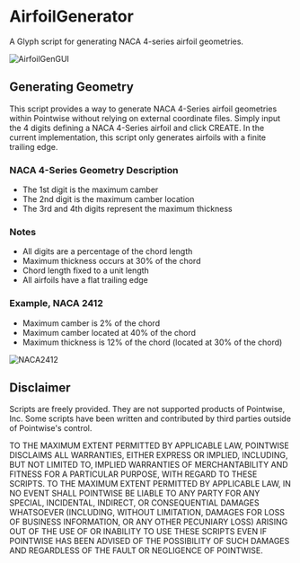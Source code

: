 # AirfoilGenerator
A Glyph script for generating NACA 4-series airfoil geometries.

![AirfoilGenGUI](https://raw.github.com/pointwise/AirfoilGenerator/master/ScriptImage.png)

## Generating Geometry
This script provides a way to generate NACA 4-Series airfoil geometries within Pointwise without relying on external coordinate files. Simply input the 4 digits defining a NACA 4-Series airfoil and click CREATE. In the current implementation, this script only generates airfoils with a finite trailing edge.

### NACA 4-Series Geometry Description
* The 1st digit is the maximum camber
* The 2nd digit is the maximum camber location 
* The 3rd and 4th digits represent the maximum thickness

### Notes
* All digits are a percentage of the chord length
* Maximum thickness occurs at 30% of the chord
* Chord length fixed to a unit length
* All airfoils have a flat trailing edge

### Example, NACA 2412
* Maximum camber is 2% of the chord
* Maximum camber located at 40% of the chord
* Maximum thickness is 12% of the chord (located at 30% of the chord)

![NACA2412](https://raw.github.com/pointwise/AirfoilGenerator/master/NACAImage.png)

## Disclaimer
Scripts are freely provided. They are not supported products of Pointwise, Inc. Some scripts have been written and contributed by third parties outside of Pointwise's control.

TO THE MAXIMUM EXTENT PERMITTED BY APPLICABLE LAW, POINTWISE DISCLAIMS ALL WARRANTIES, EITHER EXPRESS OR IMPLIED, INCLUDING, BUT NOT LIMITED TO, IMPLIED WARRANTIES OF MERCHANTABILITY AND FITNESS FOR A PARTICULAR PURPOSE, WITH REGARD TO THESE SCRIPTS. TO THE MAXIMUM EXTENT PERMITTED BY APPLICABLE LAW, IN NO EVENT SHALL POINTWISE BE LIABLE TO ANY PARTY FOR ANY SPECIAL, INCIDENTAL, INDIRECT, OR CONSEQUENTIAL DAMAGES WHATSOEVER (INCLUDING, WITHOUT LIMITATION, DAMAGES FOR LOSS OF BUSINESS INFORMATION, OR ANY OTHER PECUNIARY LOSS) ARISING OUT OF THE USE OF OR INABILITY TO USE THESE SCRIPTS EVEN IF POINTWISE HAS BEEN ADVISED OF THE POSSIBILITY OF SUCH DAMAGES AND REGARDLESS OF THE FAULT OR NEGLIGENCE OF POINTWISE.

